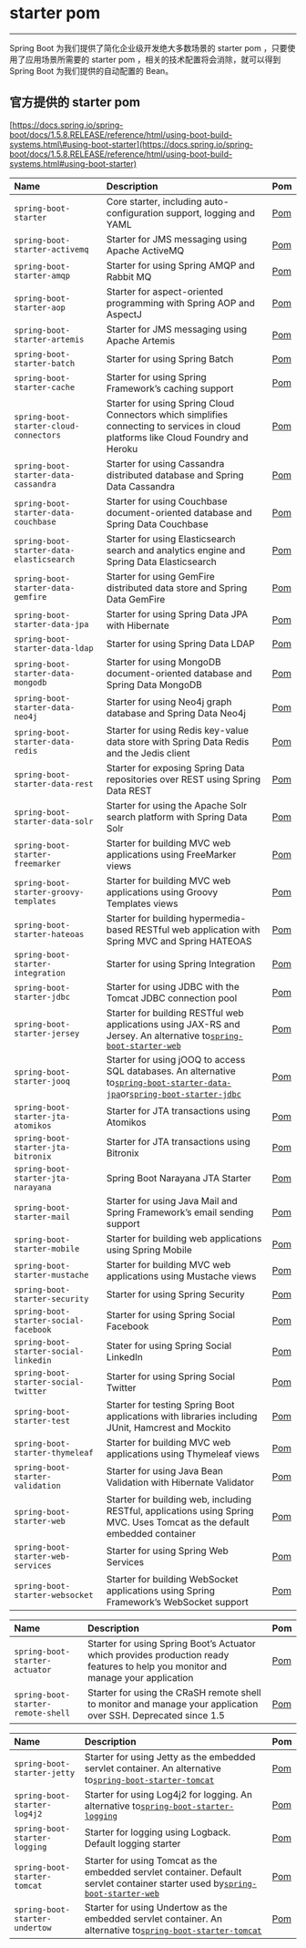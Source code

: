 # starter pom

---

Spring Boot 为我们提供了简化企业级开发绝大多数场景的 starter pom ，只要使用了应用场景所需要的 starter pom ，相关的技术配置将会消除，就可以得到 Spring Boot 为我们提供的自动配置的 Bean。

## 官方提供的 starter pom

[https://docs.spring.io/spring-boot/docs/1.5.8.RELEASE/reference/html/using-boot-build-systems.html\#using-boot-starter](https://docs.spring.io/spring-boot/docs/1.5.8.RELEASE/reference/html/using-boot-build-systems.html#using-boot-starter)

| Name | Description | Pom |
| :--- | :--- | :--- |
| `spring-boot-starter` | Core starter, including auto-configuration support, logging and YAML | [Pom](https://github.com/spring-projects/spring-boot/tree/v1.5.8.RELEASE/spring-boot-starters/spring-boot-starter/pom.xml) |
| `spring-boot-starter-activemq` | Starter for JMS messaging using Apache ActiveMQ | [Pom](https://github.com/spring-projects/spring-boot/tree/v1.5.8.RELEASE/spring-boot-starters/spring-boot-starter-activemq/pom.xml) |
| `spring-boot-starter-amqp` | Starter for using Spring AMQP and Rabbit MQ | [Pom](https://github.com/spring-projects/spring-boot/tree/v1.5.8.RELEASE/spring-boot-starters/spring-boot-starter-amqp/pom.xml) |
| `spring-boot-starter-aop` | Starter for aspect-oriented programming with Spring AOP and AspectJ | [Pom](https://github.com/spring-projects/spring-boot/tree/v1.5.8.RELEASE/spring-boot-starters/spring-boot-starter-aop/pom.xml) |
| `spring-boot-starter-artemis` | Starter for JMS messaging using Apache Artemis | [Pom](https://github.com/spring-projects/spring-boot/tree/v1.5.8.RELEASE/spring-boot-starters/spring-boot-starter-artemis/pom.xml) |
| `spring-boot-starter-batch` | Starter for using Spring Batch | [Pom](https://github.com/spring-projects/spring-boot/tree/v1.5.8.RELEASE/spring-boot-starters/spring-boot-starter-batch/pom.xml) |
| `spring-boot-starter-cache` | Starter for using Spring Framework’s caching support | [Pom](https://github.com/spring-projects/spring-boot/tree/v1.5.8.RELEASE/spring-boot-starters/spring-boot-starter-cache/pom.xml) |
| `spring-boot-starter-cloud-connectors` | Starter for using Spring Cloud Connectors which simplifies connecting to services in cloud platforms like Cloud Foundry and Heroku | [Pom](https://github.com/spring-projects/spring-boot/tree/v1.5.8.RELEASE/spring-boot-starters/spring-boot-starter-cloud-connectors/pom.xml) |
| `spring-boot-starter-data-cassandra` | Starter for using Cassandra distributed database and Spring Data Cassandra | [Pom](https://github.com/spring-projects/spring-boot/tree/v1.5.8.RELEASE/spring-boot-starters/spring-boot-starter-data-cassandra/pom.xml) |
| `spring-boot-starter-data-couchbase` | Starter for using Couchbase document-oriented database and Spring Data Couchbase | [Pom](https://github.com/spring-projects/spring-boot/tree/v1.5.8.RELEASE/spring-boot-starters/spring-boot-starter-data-couchbase/pom.xml) |
| `spring-boot-starter-data-elasticsearch` | Starter for using Elasticsearch search and analytics engine and Spring Data Elasticsearch | [Pom](https://github.com/spring-projects/spring-boot/tree/v1.5.8.RELEASE/spring-boot-starters/spring-boot-starter-data-elasticsearch/pom.xml) |
| `spring-boot-starter-data-gemfire` | Starter for using GemFire distributed data store and Spring Data GemFire | [Pom](https://github.com/spring-projects/spring-boot/tree/v1.5.8.RELEASE/spring-boot-starters/spring-boot-starter-data-gemfire/pom.xml) |
| `spring-boot-starter-data-jpa` | Starter for using Spring Data JPA with Hibernate | [Pom](https://github.com/spring-projects/spring-boot/tree/v1.5.8.RELEASE/spring-boot-starters/spring-boot-starter-data-jpa/pom.xml) |
| `spring-boot-starter-data-ldap` | Starter for using Spring Data LDAP | [Pom](https://github.com/spring-projects/spring-boot/tree/v1.5.8.RELEASE/spring-boot-starters/spring-boot-starter-data-ldap/pom.xml) |
| `spring-boot-starter-data-mongodb` | Starter for using MongoDB document-oriented database and Spring Data MongoDB | [Pom](https://github.com/spring-projects/spring-boot/tree/v1.5.8.RELEASE/spring-boot-starters/spring-boot-starter-data-mongodb/pom.xml) |
| `spring-boot-starter-data-neo4j` | Starter for using Neo4j graph database and Spring Data Neo4j | [Pom](https://github.com/spring-projects/spring-boot/tree/v1.5.8.RELEASE/spring-boot-starters/spring-boot-starter-data-neo4j/pom.xml) |
| `spring-boot-starter-data-redis` | Starter for using Redis key-value data store with Spring Data Redis and the Jedis client | [Pom](https://github.com/spring-projects/spring-boot/tree/v1.5.8.RELEASE/spring-boot-starters/spring-boot-starter-data-redis/pom.xml) |
| `spring-boot-starter-data-rest` | Starter for exposing Spring Data repositories over REST using Spring Data REST | [Pom](https://github.com/spring-projects/spring-boot/tree/v1.5.8.RELEASE/spring-boot-starters/spring-boot-starter-data-rest/pom.xml) |
| `spring-boot-starter-data-solr` | Starter for using the Apache Solr search platform with Spring Data Solr | [Pom](https://github.com/spring-projects/spring-boot/tree/v1.5.8.RELEASE/spring-boot-starters/spring-boot-starter-data-solr/pom.xml) |
| `spring-boot-starter-freemarker` | Starter for building MVC web applications using FreeMarker views | [Pom](https://github.com/spring-projects/spring-boot/tree/v1.5.8.RELEASE/spring-boot-starters/spring-boot-starter-freemarker/pom.xml) |
| `spring-boot-starter-groovy-templates` | Starter for building MVC web applications using Groovy Templates views | [Pom](https://github.com/spring-projects/spring-boot/tree/v1.5.8.RELEASE/spring-boot-starters/spring-boot-starter-groovy-templates/pom.xml) |
| `spring-boot-starter-hateoas` | Starter for building hypermedia-based RESTful web application with Spring MVC and Spring HATEOAS | [Pom](https://github.com/spring-projects/spring-boot/tree/v1.5.8.RELEASE/spring-boot-starters/spring-boot-starter-hateoas/pom.xml) |
| `spring-boot-starter-integration` | Starter for using Spring Integration | [Pom](https://github.com/spring-projects/spring-boot/tree/v1.5.8.RELEASE/spring-boot-starters/spring-boot-starter-integration/pom.xml) |
| `spring-boot-starter-jdbc` | Starter for using JDBC with the Tomcat JDBC connection pool | [Pom](https://github.com/spring-projects/spring-boot/tree/v1.5.8.RELEASE/spring-boot-starters/spring-boot-starter-jdbc/pom.xml) |
| `spring-boot-starter-jersey` | Starter for building RESTful web applications using JAX-RS and Jersey. An alternative to[`spring-boot-starter-web`](https://docs.spring.io/spring-boot/docs/1.5.8.RELEASE/reference/html/using-boot-build-systems.html#spring-boot-starter-web) | [Pom](https://github.com/spring-projects/spring-boot/tree/v1.5.8.RELEASE/spring-boot-starters/spring-boot-starter-jersey/pom.xml) |
| `spring-boot-starter-jooq` | Starter for using jOOQ to access SQL databases. An alternative to[`spring-boot-starter-data-jpa`](https://docs.spring.io/spring-boot/docs/1.5.8.RELEASE/reference/html/using-boot-build-systems.html#spring-boot-starter-data-jpa)or[`spring-boot-starter-jdbc`](https://docs.spring.io/spring-boot/docs/1.5.8.RELEASE/reference/html/using-boot-build-systems.html#spring-boot-starter-jdbc) | [Pom](https://github.com/spring-projects/spring-boot/tree/v1.5.8.RELEASE/spring-boot-starters/spring-boot-starter-jooq/pom.xml) |
| `spring-boot-starter-jta-atomikos` | Starter for JTA transactions using Atomikos | [Pom](https://github.com/spring-projects/spring-boot/tree/v1.5.8.RELEASE/spring-boot-starters/spring-boot-starter-jta-atomikos/pom.xml) |
| `spring-boot-starter-jta-bitronix` | Starter for JTA transactions using Bitronix | [Pom](https://github.com/spring-projects/spring-boot/tree/v1.5.8.RELEASE/spring-boot-starters/spring-boot-starter-jta-bitronix/pom.xml) |
| `spring-boot-starter-jta-narayana` | Spring Boot Narayana JTA Starter | [Pom](https://github.com/spring-projects/spring-boot/tree/v1.5.8.RELEASE/spring-boot-starters/spring-boot-starter-jta-narayana/pom.xml) |
| `spring-boot-starter-mail` | Starter for using Java Mail and Spring Framework’s email sending support | [Pom](https://github.com/spring-projects/spring-boot/tree/v1.5.8.RELEASE/spring-boot-starters/spring-boot-starter-mail/pom.xml) |
| `spring-boot-starter-mobile` | Starter for building web applications using Spring Mobile | [Pom](https://github.com/spring-projects/spring-boot/tree/v1.5.8.RELEASE/spring-boot-starters/spring-boot-starter-mobile/pom.xml) |
| `spring-boot-starter-mustache` | Starter for building MVC web applications using Mustache views | [Pom](https://github.com/spring-projects/spring-boot/tree/v1.5.8.RELEASE/spring-boot-starters/spring-boot-starter-mustache/pom.xml) |
| `spring-boot-starter-security` | Starter for using Spring Security | [Pom](https://github.com/spring-projects/spring-boot/tree/v1.5.8.RELEASE/spring-boot-starters/spring-boot-starter-security/pom.xml) |
| `spring-boot-starter-social-facebook` | Starter for using Spring Social Facebook | [Pom](https://github.com/spring-projects/spring-boot/tree/v1.5.8.RELEASE/spring-boot-starters/spring-boot-starter-social-facebook/pom.xml) |
| `spring-boot-starter-social-linkedin` | Stater for using Spring Social LinkedIn | [Pom](https://github.com/spring-projects/spring-boot/tree/v1.5.8.RELEASE/spring-boot-starters/spring-boot-starter-social-linkedin/pom.xml) |
| `spring-boot-starter-social-twitter` | Starter for using Spring Social Twitter | [Pom](https://github.com/spring-projects/spring-boot/tree/v1.5.8.RELEASE/spring-boot-starters/spring-boot-starter-social-twitter/pom.xml) |
| `spring-boot-starter-test` | Starter for testing Spring Boot applications with libraries including JUnit, Hamcrest and Mockito | [Pom](https://github.com/spring-projects/spring-boot/tree/v1.5.8.RELEASE/spring-boot-starters/spring-boot-starter-test/pom.xml) |
| `spring-boot-starter-thymeleaf` | Starter for building MVC web applications using Thymeleaf views | [Pom](https://github.com/spring-projects/spring-boot/tree/v1.5.8.RELEASE/spring-boot-starters/spring-boot-starter-thymeleaf/pom.xml) |
| `spring-boot-starter-validation` | Starter for using Java Bean Validation with Hibernate Validator | [Pom](https://github.com/spring-projects/spring-boot/tree/v1.5.8.RELEASE/spring-boot-starters/spring-boot-starter-validation/pom.xml) |
| `spring-boot-starter-web` | Starter for building web, including RESTful, applications using Spring MVC. Uses Tomcat as the default embedded container | [Pom](https://github.com/spring-projects/spring-boot/tree/v1.5.8.RELEASE/spring-boot-starters/spring-boot-starter-web/pom.xml) |
| `spring-boot-starter-web-services` | Starter for using Spring Web Services | [Pom](https://github.com/spring-projects/spring-boot/tree/v1.5.8.RELEASE/spring-boot-starters/spring-boot-starter-web-services/pom.xml) |
| `spring-boot-starter-websocket` | Starter for building WebSocket applications using Spring Framework’s WebSocket support | [Pom](https://github.com/spring-projects/spring-boot/tree/v1.5.8.RELEASE/spring-boot-starters/spring-boot-starter-websocket/pom.xml) |

| Name | Description | Pom |
| :--- | :--- | :--- |
| `spring-boot-starter-actuator` | Starter for using Spring Boot’s Actuator which provides production ready features to help you monitor and manage your application | [Pom](https://github.com/spring-projects/spring-boot/tree/v1.5.8.RELEASE/spring-boot-starters/spring-boot-starter-actuator/pom.xml) |
| `spring-boot-starter-remote-shell` | Starter for using the CRaSH remote shell to monitor and manage your application over SSH. Deprecated since 1.5 | [Pom](https://github.com/spring-projects/spring-boot/tree/v1.5.8.RELEASE/spring-boot-starters/spring-boot-starter-remote-shell/pom.xml) |

| Name | Description | Pom |
| :--- | :--- | :--- |
| `spring-boot-starter-jetty` | Starter for using Jetty as the embedded servlet container. An alternative to[`spring-boot-starter-tomcat`](https://docs.spring.io/spring-boot/docs/1.5.8.RELEASE/reference/html/using-boot-build-systems.html#spring-boot-starter-tomcat) | [Pom](https://github.com/spring-projects/spring-boot/tree/v1.5.8.RELEASE/spring-boot-starters/spring-boot-starter-jetty/pom.xml) |
| `spring-boot-starter-log4j2` | Starter for using Log4j2 for logging. An alternative to[`spring-boot-starter-logging`](https://docs.spring.io/spring-boot/docs/1.5.8.RELEASE/reference/html/using-boot-build-systems.html#spring-boot-starter-logging) | [Pom](https://github.com/spring-projects/spring-boot/tree/v1.5.8.RELEASE/spring-boot-starters/spring-boot-starter-log4j2/pom.xml) |
| `spring-boot-starter-logging` | Starter for logging using Logback. Default logging starter | [Pom](https://github.com/spring-projects/spring-boot/tree/v1.5.8.RELEASE/spring-boot-starters/spring-boot-starter-logging/pom.xml) |
| `spring-boot-starter-tomcat` | Starter for using Tomcat as the embedded servlet container. Default servlet container starter used by[`spring-boot-starter-web`](https://docs.spring.io/spring-boot/docs/1.5.8.RELEASE/reference/html/using-boot-build-systems.html#spring-boot-starter-web) | [Pom](https://github.com/spring-projects/spring-boot/tree/v1.5.8.RELEASE/spring-boot-starters/spring-boot-starter-tomcat/pom.xml) |
| `spring-boot-starter-undertow` | Starter for using Undertow as the embedded servlet container. An alternative to[`spring-boot-starter-tomcat`](https://docs.spring.io/spring-boot/docs/1.5.8.RELEASE/reference/html/using-boot-build-systems.html#spring-boot-starter-tomcat) | [Pom](https://github.com/spring-projects/spring-boot/tree/v1.5.8.RELEASE/spring-boot-starters/spring-boot-starter-undertow/pom.xml) |
